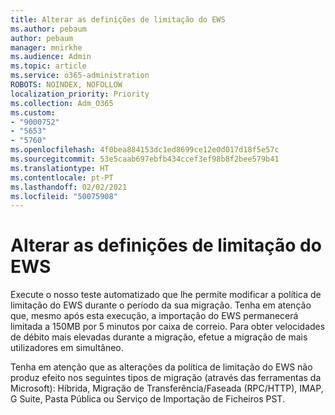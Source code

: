 ```yaml
---
title: Alterar as definições de limitação do EWS
ms.author: pebaum
author: pebaum
manager: mnirkhe
ms.audience: Admin
ms.topic: article
ms.service: o365-administration
ROBOTS: NOINDEX, NOFOLLOW
localization_priority: Priority
ms.collection: Adm_O365
ms.custom:
- "9000752"
- "5653"
- "5760"
ms.openlocfilehash: 4f0bea884153dc1ed8699ce12e0d017d18f5e57c
ms.sourcegitcommit: 53e5caab697ebfb434ccef3ef98b8f2bee579b41
ms.translationtype: HT
ms.contentlocale: pt-PT
ms.lasthandoff: 02/02/2021
ms.locfileid: "50075908"
---
```

# <a name="changing-ews-throttling-settings"></a>Alterar as definições de limitação do EWS

Execute o nosso teste automatizado que lhe permite modificar a política de limitação do EWS durante o período da sua migração. Tenha em atenção que, mesmo após esta execução, a importação do EWS permanecerá limitada a 150MB por 5 minutos por caixa de correio. Para obter velocidades de débito mais elevadas durante a migração, efetue a migração de mais utilizadores em simultâneo.

Tenha em atenção que as alterações da política de limitação do EWS não produz efeito nos seguintes tipos de migração (através das ferramentas da Microsoft): Híbrida, Migração de Transferência/Faseada (RPC/HTTP), IMAP, G Suite, Pasta Pública ou Serviço de Importação de Ficheiros PST.